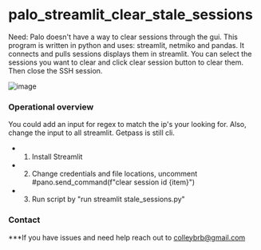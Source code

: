# palo_streamlit_clear_stale_sessions

Need: Palo doesn't have a way to clear sessions through the gui. This program is written in python and uses: streamlit, netmiko and pandas. It connects and pulls sessions displays them in streamlit. You can select the sessions you want to clear and click clear session button to clear them. Then close the SSH session.

![image](https://user-images.githubusercontent.com/50241257/219487024-7c7e52cd-b4e7-4788-914c-6cb873caa600.png)


### Operational overview
You could add an input for regex to match the ip's your looking for. Also, change the input to all streamlit. Getpass is still cli.

* 1. Install Streamlit 
* 2. Change credentials and file locations, uncomment #pano.send_command(f"clear session id {item}")
* 3. Run script by "run streamlit stale_sessions.py"


### Contact
***If you have issues and need help reach out to colleybrb@gmail.com
